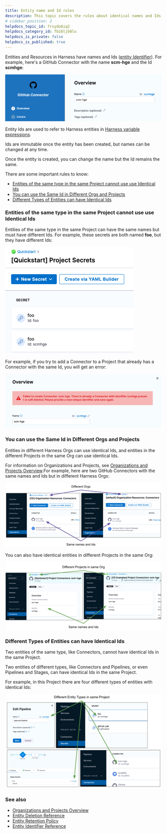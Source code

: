 ```yaml
---
title: Entity name and Id rules
description: This topic covers the rules about identical names and Ids for Harness entities.
# sidebar_position: 2
helpdocs_topic_id: 7rsydu6iq2
helpdocs_category_id: fb16ljb8lu
helpdocs_is_private: false
helpdocs_is_published: true
---
```


Entities and Resources in Harness have names and Ids ([entity Identifier](harness-entity-reference.md)). For example, here's a GitHub Connector with the name **scm-hge** and the Id **scmhge**:

![](./static/renaming-entities-and-resources-11.png)

Entity Ids are used to refer to Harness entities in [Harness variable expressions](../12_Variables-and-Expressions/harness-variables.md).

Ids are immutable once the entity has been created, but names can be changed at any time.

Once the entity is created, you can change the name but the Id remains the same.

There are some important rules to know:

* [Entities of the same type in the same Project cannot use use Identical Ids](renaming-entities-and-resources.md#entities-of-the-same-type-in-the-same-project-cannot-use-use-identical-ids)
* [You can use the Same Id in Different Orgs and Projects](renaming-entities-and-resources.md#you-can-use-the-same-id-in-different-orgs-and-projects)
* [Different Types of Entities can have Identical Ids](renaming-entities-and-resources.md#different-types-of-entities-can-have-identical-ids)

### Entities of the same type in the same Project cannot use use Identical Ids

Entities of the same type in the same Project can have the same names but must have different Ids. For example, these secrets are both named **foo**, but they have different Ids:

![](./static/renaming-entities-and-resources-12.png)

For example, if you try to add a Connector to a Project that already has a Connector with the same Id, you will get an error:

![](./static/renaming-entities-and-resources-13.png)

### You can use the Same Id in Different Orgs and Projects

Entities in different Harness Orgs can use identical Ids, and entities in the different Projects in the same Org can use identical Ids.

For information on Organizations and Projects, see [Organizations and Projects Overview](../organizations-and-projects/projects-and-organizations.md).For example, here are two GitHub Connectors with the same names and Ids but in different Harness Orgs:

![](./static/renaming-entities-and-resources-14.png)

You can also have identical entities in different Projects in the same Org:

![](./static/renaming-entities-and-resources-15.png)

### Different Types of Entities can have Identical Ids

Two entities of the same type, like Connectors, cannot have identical Ids in the same Project.

Two entities of different types, like Connectors and Pipelines, or even Pipelines and Stages, can have identical Ids in the same Project.

For example, in this Project there are four different types of entities with identical Ids:

![](./static/renaming-entities-and-resources-16.png)

### See also

* [Organizations and Projects Overview](../organizations-and-projects/projects-and-organizations.md)
* [Entity Deletion Reference](entity-deletion-reference.md)
* [Entity Retention Policy](entity-retention-policy.md)
* [Entity Identifier Reference](entity-identifier-reference.md)

